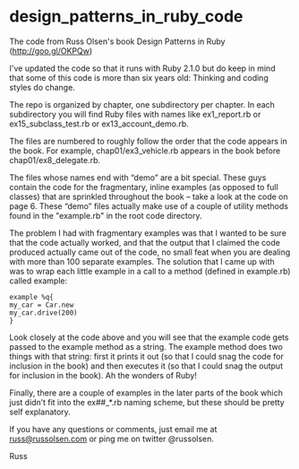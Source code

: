 design_patterns_in_ruby_code
============================

The code from Russ Olsen's book Design Patterns in Ruby (http://goo.gl/OKPQw)

I've updated the code so that it runs with Ruby 2.1.0
but do keep in mind that some of this code is more than
six years old: Thinking and coding styles do change.

The repo is organized by chapter, one subdirectory per chapter.
In each subdirectory you will find Ruby files with names like
ex1_report.rb or ex15_subclass_test.rb or ex13_account_demo.rb.

The files are numbered to roughly follow the order that the
code appears in the book. For example, chap01/ex3_vehicle.rb
appears in the book before chap01/ex8_delegate.rb.

The files whose names end with “demo” are a bit special.
These guys contain the code for the fragmentary, inline examples
(as opposed to full classes) that are sprinkled throughout the 
book – take a look at the code on page 6. These “demo” files
actually make use of a couple of utility methods found in the
"example.rb" in the root code directory.

The problem I had with fragmentary examples was that I wanted to
be sure that the code actually worked, and that the output
that I claimed the code produced actually came out of the code,
no small feat when you are dealing with more than 100 separate 
examples. The solution that I came up with was to wrap each
little example in a call to a method (defined in example.rb)
 called example:

    example %q{
    my_car = Car.new
    my_car.drive(200)
    }

Look closely at the code above and you will see that the 
example code gets passed to the example method as a string.
The example method does two things with that string: first
it prints it out (so that I could snag the code for inclusion
in the book) and then executes it (so that I could snag the
output for inclusion in the book). Ah the wonders of Ruby!

Finally, there are a couple of examples in the later parts
of the book which just didn’t fit into the ex##_*.rb naming
scheme, but these should be pretty self explanatory.

If you have any questions or comments, just email me at
russ@russolsen.com or ping me on twitter @russolsen.

Russ
